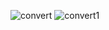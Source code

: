 ![convert](https://github.com/synarda/password-generator/assets/67860630/38636a01-f7c8-43b4-b8f6-8ed7fe2ba0ca)
![convert1](https://github.com/synarda/password-generator/assets/67860630/7d8e05b9-6c3b-4cd1-9a4b-6530cd49ad2f)
